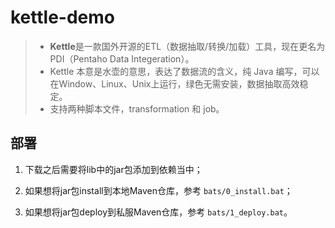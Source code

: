 # kettle-demo

> * **Kettle**是一款国外开源的ETL（数据抽取/转换/加载）工具，现在更名为PDI（Pentaho Data Integeration）。
> * Kettle 本意是水壶的意思，表达了数据流的含义，纯 Java 编写，可以在Window、Linux、Unix上运行，绿色无需安装，数据抽取高效稳定。
> * 支持两种脚本文件，transformation 和 job。

## 部署

1. 下载之后需要将lib中的jar包添加到依赖当中；

2. 如果想将jar包install到本地Maven仓库，参考 `bats/0_install.bat`；

3. 如果想将jar包deploy到私服Maven仓库，参考 `bats/1_deploy.bat`。